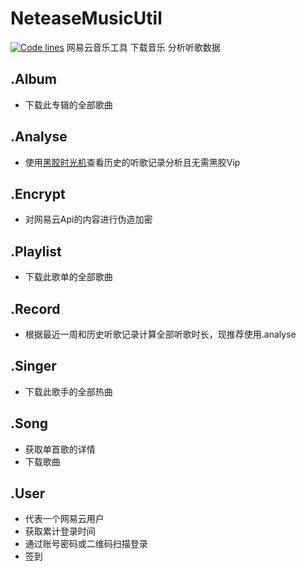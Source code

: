 # NeteaseMusicUtil
[![Code lines](https://img.shields.io/tokei/lines/github/aquamarine5/NeteaseMusicUtil)](https://github.com/aquamarine5/NeteaseMusicUtil)
网易云音乐工具 下载音乐 分析听歌数据
## .Album
- 下载此专辑的全部歌曲
## .Analyse
- 使用[黑胶时光机](https://music.163.com/prime/m/viptimemachine)查看历史的听歌记录分析且无需黑胶Vip
## .Encrypt
- 对网易云Api的内容进行伪造加密
## .Playlist
- 下载此歌单的全部歌曲
## .Record
- 根据最近一周和历史听歌记录计算全部听歌时长，现推荐使用.analyse
## .Singer
- 下载此歌手的全部热曲
## .Song
- 获取单首歌的详情
- 下载歌曲
## .User
- 代表一个网易云用户
- 获取累计登录时间
- 通过账号密码或二维码扫描登录
- 签到
